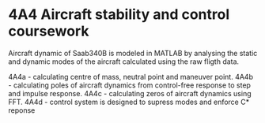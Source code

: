 # 4A4 Aircraft stability and control coursework

Aircraft dynamic of Saab340B is modeled in MATLAB by analysing the static and dynamic modes of the aircraft calculated using the raw fligth data.

4A4a - calculating centre of mass, neutral point and maneuver point.
4A4b - calculating poles of aircraft dynamics from control-free response to step and impulse response.
4A4c - calculating zeros of aircraft dynamics using FFT.
4A4d - control system is designed to supress modes and enforce C* reponse
